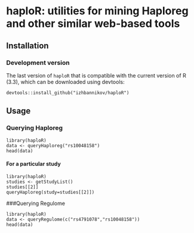 # haploR: utilities for mining Haploreg and other similar web-based tools

## Installation

### Development version

The last version of ```haploR``` that is compatible with the current version of R (3.3), 
which can be downloaded using devtools:

```
devtools::install_github("izhbannikov/haploR")
```

## Usage

### Querying Haploreg

```
library(haploR)
data <- queryHaploreg("rs10048158")
head(data)
```

#### For a particular study
```
library(haploR)
studies <- getStudyList()
studies[[2]]
queryHaploreg(study=studies[[2]])
```

###Querying Regulome

```
library(haploR)
data <- queryRegulome(c("rs4791078","rs10048158"))
head(data)
```